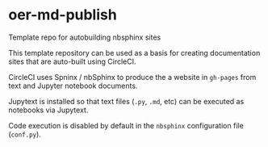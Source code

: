 # oer-md-publish
Template repo for autobuilding nbsphinx sites

This template repository can be used as a basis for creating documentation sites that are auto-built using CircleCI.

CircleCI uses Spninx / nbSphinx to produce the a website in `gh-pages` from text and Jupyter notebook documents.

Jupytext is installed so that text files (`.py`, `.md`, etc) can be executed as notebooks via Jupytext.

Code execution is disabled by default in the `nbsphinx` configuration file (`conf.py`).
